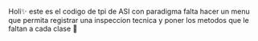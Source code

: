 Holi✨
este es el codigo de tpi de ASI con paradigma falta hacer un menu que permita registrar una inspeccion tecnica y poner los metodos que le faltan a cada clase 🎀
